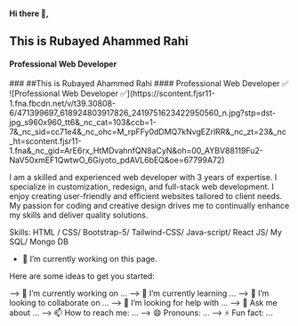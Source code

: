 



<h4>Hi there 👋, </h4>
<h2>This is Rubayed Ahammed Rahi</h2>
<h4>Professional Web Developer</h4>
### 
##This is Rubayed Ahammed Rahi
#### Professional Web Developer ✅
![Professional Web Developer ✅](https://scontent.fjsr11-1.fna.fbcdn.net/v/t39.30808-6/471399697_618924803917826_2419751623422950560_n.jpg?stp=dst-jpg_s960x960_tt6&_nc_cat=103&ccb=1-7&_nc_sid=cc71e4&_nc_ohc=M_rpFFy0dDMQ7kNvgEZrlRR&_nc_zt=23&_nc_ht=scontent.fjsr11-1.fna&_nc_gid=ArE6rx_HtMDvahnfQN8aCyN&oh=00_AYBV88119Fu2-NaV50xmEF1QwtwO_6Giyoto_pdAVL6bEQ&oe=67799A72)

I am a skilled and experienced web developer with 3 years of expertise. I specialize in customization, redesign, and full-stack web development. I enjoy creating user-friendly and efficient websites tailored to client needs. My passion for coding and creative design drives me to continually enhance my skills and deliver quality solutions.

Skills: HTML / CSS/ Bootstrap-5/ Tailwind-CSS/ Java-script/ React JS/ My SQL/ Mongo DB

- 🔭 I’m currently working on this page. 





Here are some ideas to get you started:

--> 🔭 I’m currently working on ...
--> 🌱 I’m currently learning ...
--> 👯 I’m looking to collaborate on ...
--> 🤔 I’m looking for help with ...
--> 💬 Ask me about ...
--> 📫 How to reach me: ...
--> 😄 Pronouns: ...
--> ⚡ Fun fact: ...

